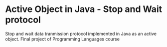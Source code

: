 # Active Object in Java - Stop and Wait protocol
Stop and wait data tranmission protocol implemented in Java as an active object.
Final project of Programming Languages course
